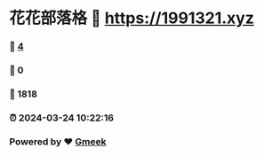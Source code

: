 # 花花部落格 :link: https://1991321.xyz 
### :page_facing_up: [4](https://1991321.xyz/tag.html) 
### :speech_balloon: 0 
### :hibiscus: 1818 
### :alarm_clock: 2024-03-24 10:22:16 
### Powered by :heart: [Gmeek](https://github.com/Meekdai/Gmeek)
